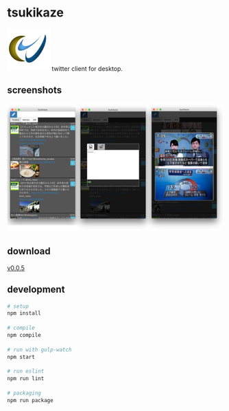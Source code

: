 # tsukikaze
<img src="resources/tsukikaze.png" width="100px" style="flat:left">
twitter client for desktop.

## screenshots
![screenshot](resources/screenshots/v0.0.5/v0.0.5.png)

## download
[v0.0.5](https://github.com/sabazusi/tsukikaze/releases/tag/0.0.5)

## development
```bash
# setup
npm install

# compile
npm compile

# run with gulp-watch
npm start

# run eslint
npm run lint

# packaging
npm run package
```
